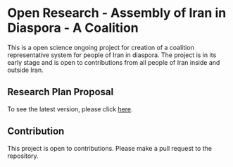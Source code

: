 # Open Research - Assembly of Iran in Diaspora - A Coalition

This is a open science ongoing project for creation of a coalition representative system for people of Iran in diaspora. The project is in its early stage and is open to contributions from all people of Iran inside and outside Iran. 

## Research Plan Proposal

<!-- https://github.com/jinaamini/os-plan-coalition-iran/raw/main/research-plan-proposal.pdf -->
<!-- Markdown link -->
To see the latest version, please click [here](https://github.com/jinaamini/os-plan-coalition-iran/raw/main/research-plan-proposal.pdf).

## Contribution

This project is open to contributions. Please make a pull request to the repository.